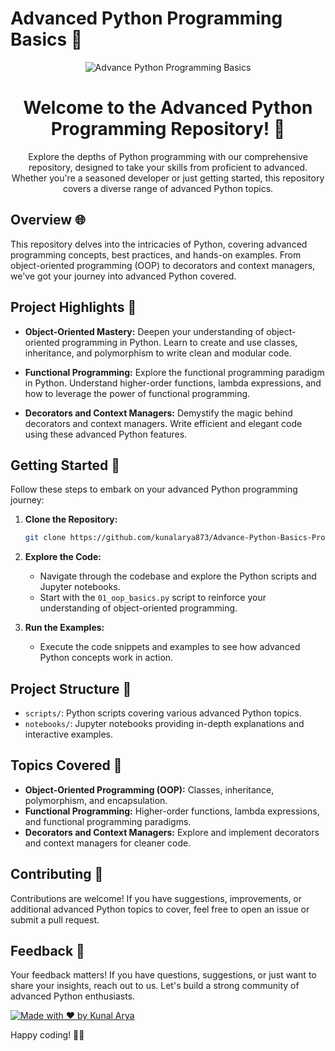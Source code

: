 # Advanced Python Programming Basics 🚀

<p align="center">
  <img src="https://media.geeksforgeeks.org/wp-content/cdn-uploads/20210917204112/Top-10-Advance-Python-Concepts-That-You-Must-Know.png" alt="Advance Python Programming Basics">
</p>

<h1 align="center">Welcome to the Advanced Python Programming Repository! 🐍</h1>

<p align="center">
Explore the depths of Python programming with our comprehensive repository, designed to take your skills from proficient to advanced. Whether you're a seasoned developer or just getting started, this repository covers a diverse range of advanced Python topics.
</p>

## Overview 🌐
This repository delves into the intricacies of Python, covering advanced programming concepts, best practices, and hands-on examples. From object-oriented programming (OOP) to decorators and context managers, we've got your journey into advanced Python covered.

## Project Highlights 🌟
- **Object-Oriented Mastery:** Deepen your understanding of object-oriented programming in Python. Learn to create and use classes, inheritance, and polymorphism to write clean and modular code.

- **Functional Programming:** Explore the functional programming paradigm in Python. Understand higher-order functions, lambda expressions, and how to leverage the power of functional programming.

- **Decorators and Context Managers:** Demystify the magic behind decorators and context managers. Write efficient and elegant code using these advanced Python features.

## Getting Started 🚀
Follow these steps to embark on your advanced Python programming journey:

1. **Clone the Repository:**
   ```bash
   git clone https://github.com/kunalarya873/Advance-Python-Basics-Programming.git
   ```

2. **Explore the Code:**
   - Navigate through the codebase and explore the Python scripts and Jupyter notebooks.
   - Start with the `01_oop_basics.py` script to reinforce your understanding of object-oriented programming.

3. **Run the Examples:**
   - Execute the code snippets and examples to see how advanced Python concepts work in action.

## Project Structure 📁
- `scripts/`: Python scripts covering various advanced Python topics.
- `notebooks/`: Jupyter notebooks providing in-depth explanations and interactive examples.

## Topics Covered 📘
- **Object-Oriented Programming (OOP):** Classes, inheritance, polymorphism, and encapsulation.
- **Functional Programming:** Higher-order functions, lambda expressions, and functional programming paradigms.
- **Decorators and Context Managers:** Explore and implement decorators and context managers for cleaner code.

## Contributing 🤝
Contributions are welcome! If you have suggestions, improvements, or additional advanced Python topics to cover, feel free to open an issue or submit a pull request.

## Feedback 📧
Your feedback matters! If you have questions, suggestions, or just want to share your insights, reach out to us. Let's build a strong community of advanced Python enthusiasts.

[![Made with ❤️ by Kunal Arya](https://img.shields.io/badge/Made%20with%20%E2%9D%A4%EF%B8%8F%20by-Kunal%20Arya-green)](https://github.com/kunalarya873)

Happy coding! 🐍🚀
